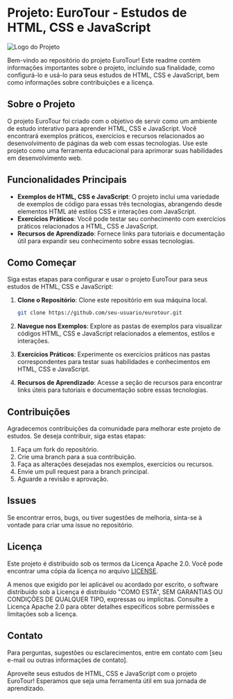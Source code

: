 # Projeto: EuroTour - Estudos de HTML, CSS e JavaScript

![Logo do Projeto](https://example.com/eurotour-logo.png)

Bem-vindo ao repositório do projeto EuroTour! Este readme contém informações importantes sobre o projeto, incluindo sua finalidade, como configurá-lo e usá-lo para seus estudos de HTML, CSS e JavaScript, bem como informações sobre contribuições e a licença.

## Sobre o Projeto

O projeto EuroTour foi criado com o objetivo de servir como um ambiente de estudo interativo para aprender HTML, CSS e JavaScript. Você encontrará exemplos práticos, exercícios e recursos relacionados ao desenvolvimento de páginas da web com essas tecnologias. Use este projeto como uma ferramenta educacional para aprimorar suas habilidades em desenvolvimento web.

## Funcionalidades Principais

- **Exemplos de HTML, CSS e JavaScript**: O projeto inclui uma variedade de exemplos de código para essas três tecnologias, abrangendo desde elementos HTML até estilos CSS e interações com JavaScript.
- **Exercícios Práticos**: Você pode testar seu conhecimento com exercícios práticos relacionados a HTML, CSS e JavaScript.
- **Recursos de Aprendizado**: Fornece links para tutoriais e documentação útil para expandir seu conhecimento sobre essas tecnologias.

## Como Começar

Siga estas etapas para configurar e usar o projeto EuroTour para seus estudos de HTML, CSS e JavaScript:

1. **Clone o Repositório**: Clone este repositório em sua máquina local.

    ```bash
    git clone https://github.com/seu-usuario/eurotour.git
    ```

2. **Navegue nos Exemplos**: Explore as pastas de exemplos para visualizar códigos HTML, CSS e JavaScript relacionados a elementos, estilos e interações.

3. **Exercícios Práticos**: Experimente os exercícios práticos nas pastas correspondentes para testar suas habilidades e conhecimentos em HTML, CSS e JavaScript.

4. **Recursos de Aprendizado**: Acesse a seção de recursos para encontrar links úteis para tutoriais e documentação sobre essas tecnologias.

## Contribuições

Agradecemos contribuições da comunidade para melhorar este projeto de estudos. Se deseja contribuir, siga estas etapas:

1. Faça um fork do repositório.
2. Crie uma branch para a sua contribuição.
3. Faça as alterações desejadas nos exemplos, exercícios ou recursos.
4. Envie um pull request para a branch principal.
5. Aguarde a revisão e aprovação.

## Issues

Se encontrar erros, bugs, ou tiver sugestões de melhoria, sinta-se à vontade para criar uma issue no repositório.

## Licença

Este projeto é distribuído sob os termos da Licença Apache 2.0. Você pode encontrar uma cópia da licença no arquivo [LICENSE](https://www.apache.org/licenses/LICENSE-2.0).

A menos que exigido por lei aplicável ou acordado por escrito, o software distribuído sob a Licença é distribuído "COMO ESTÁ", SEM GARANTIAS OU CONDIÇÕES DE QUALQUER TIPO, expressas ou implícitas. Consulte a Licença Apache 2.0 para obter detalhes específicos sobre permissões e limitações sob a licença.

## Contato

Para perguntas, sugestões ou esclarecimentos, entre em contato com [seu e-mail ou outras informações de contato].

Aproveite seus estudos de HTML, CSS e JavaScript com o projeto EuroTour! Esperamos que seja uma ferramenta útil em sua jornada de aprendizado.
